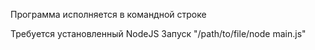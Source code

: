 Программа исполняется в командной строке

Требуется установленный NodeJS
Запуск "/path/to/file/node main.js"
